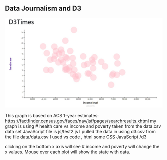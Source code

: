 ##  Data Journalism and D3

![d3 image](Images/d3_image.jpg)



This graph is based on ACS 1-year estimates:   https://factfinder.census.gov/faces/nav/jsf/pages/searchresults.xhtml 
my graph is using # health care vs income and poverty taken from the data.csv data set
JavaScript file is  js/test2.js I pulled the data in using d3.csv from the file data/data.csv I used vs code , html some CSS JavaScript /d3 

clicking on the bottom x axis will see # income and poverty will change the  x values. 
Mouse over each plot will show the state with data. 
